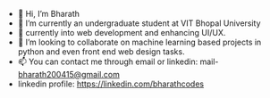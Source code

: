 - 👋 Hi, I’m Bharath 
- 🌱 I’m currently an undergraduate student at VIT Bhopal University
- 👀 currently into web development and enhancing UI/UX. 
- 💞️ I’m looking to collaborate on machine learning based projects in python and even front end web design tasks. 
- 📫 You can contact me through email or linkedin: mail- bharath200415@gmail.com
- linkedin profile: https://linkedin.com/bharathcodes


